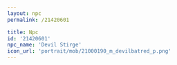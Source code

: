```yaml
---
layout: npc
permalink: /21420601

title: Npc
id: '21420601'
npc_name: 'Devil Stirge'
icon_url: 'portrait/mob/21000190_m_devilbatred_p.png'
---
```

